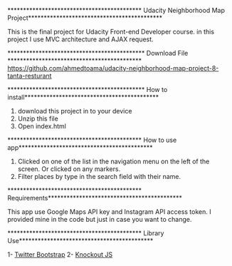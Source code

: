 ******************************************* Udacity Neighborhood Map Project*******************************************

This is the final  project  for Udacity Front-end Developer course. in this project I use MVC architecture and AJAX request.


******************************************** Download File *******************************************
https://github.com/ahmedtoama/udacity-neighborhood-map-project-8-tanta-resturant


******************************************** How to install*******************************************

1. download this project in to your device
2. Unzip this file
3. Open index.html


******************************************* How to use app*******************************************

1. Clicked on one of the list in the navigation menu on the left of the screen. Or clicked on any markers.
2. Filter places by type in the search field with their name.


******************************************* Requirements*******************************************

This app use Google Maps API key and Instagram API access token. I provided mine in the code but just in case you want to change.


******************************************* Library Use*******************************************

1- [Twitter Bootstrap](http://getbootstrap.com/)
2- [Knockout JS](http://knockoutjs.com/)
